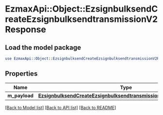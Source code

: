 # EzmaxApi::Object::EzsignbulksendCreateEzsignbulksendtransmissionV2Response

## Load the model package
```perl
use EzmaxApi::Object::EzsignbulksendCreateEzsignbulksendtransmissionV2Response;
```

## Properties
Name | Type | Description | Notes
------------ | ------------- | ------------- | -------------
**m_payload** | [**EzsignbulksendCreateEzsignbulksendtransmissionV2ResponseMPayload**](EzsignbulksendCreateEzsignbulksendtransmissionV2ResponseMPayload.md) |  | 

[[Back to Model list]](../README.md#documentation-for-models) [[Back to API list]](../README.md#documentation-for-api-endpoints) [[Back to README]](../README.md)


